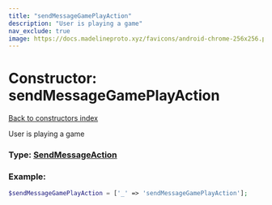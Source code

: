 ```yaml
---
title: "sendMessageGamePlayAction"
description: "User is playing a game"
nav_exclude: true
image: https://docs.madelineproto.xyz/favicons/android-chrome-256x256.png
---
```

# Constructor: sendMessageGamePlayAction  
[Back to constructors index](/API_docs/constructors/index.html)



User is playing a game




### Type: [SendMessageAction](/API_docs/types/SendMessageAction.html)


### Example:

```php
$sendMessageGamePlayAction = ['_' => 'sendMessageGamePlayAction'];
```  
